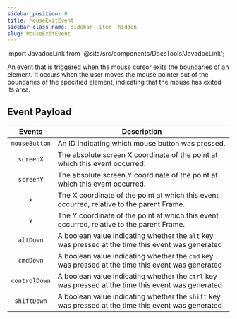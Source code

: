 ```yaml
---
sidebar_position: 0
title: MouseExitEvent
sidebar_class_name: sidebar--item__hidden
slug: MouseExitEvent
---
```


import JavadocLink from '@site/src/components/DocsTools/JavadocLink';

<JavadocLink type="engine" location="org/dwcj/component/event/MouseExitEvent" top='true' />

An event that is triggered when the mouse cursor exits the boundaries of an element. It occurs when the user moves the mouse pointer out of the boundaries of the specified element, indicating that the mouse has exited its area.

## Event Payload

| Events | Description |
|:-:|-|
|`mouseButton`|An ID indicating which mouse button was pressed.|
|`screenX`|The absolute screen X coordinate of the point at which this event occurred.|
|`screenY`|The absolute screen Y coordinate of the point at which this event occurred.|
|`x`|The X coordinate of the point at which this event occurred, relative to the parent <JavadocLink type="engine" location="org/dwcj/component/window/Frame" code='true'>Frame</JavadocLink>.|
|`y`|The Y coordinate of the point at which this event occurred, relative to the parent <JavadocLink type="engine" location="org/dwcj/component/window/Frame" code='true'>Frame</JavadocLink>.|
|`altDown`|A boolean value indicating whether the `alt` key was pressed at the time this event was generated|
|`cmdDown`|A boolean value indicating whether the `cmd` key was pressed at the time this event was generated|
|`controlDown`|A boolean value indicating whether the `ctrl` key was pressed at the time this event was generated|
|`shiftDown`|A boolean value indicating whether the `shift` key was pressed at the time this event was generated|
